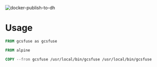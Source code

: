 ![docker-publish-to-dh](https://github.com/swaglive/docker-gcsfuse/workflows/docker-publish-to-dh/badge.svg)

# Usage

```Dockerfile
FROM gcsfuse as gcsfuse

FROM alpine

COPY --from gcsfuse /usr/local/bin/gcsfuse /usr/local/bin/gcsfuse
```
